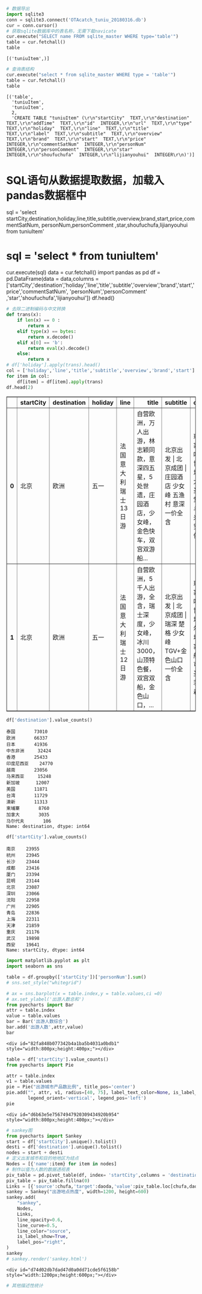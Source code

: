 

```python
# 数据导出
import sqlite3
conn = sqlite3.connect('OTAcatch_tuniu_20180316.db')
cur = conn.cursor()
# 获取sqlite数据库中的表名称，无需下载navicate
cur.execute("SELECT name FROM sqlite_master WHERE type='table'")
table = cur.fetchall()
table
```




    [('tuniuItem',)]




```python
# 查询表结构
cur.execute("select * from sqlite_master WHERE type = 'table'")
table = cur.fetchall()
table
```




    [('table',
      'tuniuItem',
      'tuniuItem',
      2,
      'CREATE TABLE "tuniuItem" (\r\n"startCity"  TEXT,\r\n"destination"  TEXT,\r\n"addTime"  TEXT,\r\n"id"  INTEGER,\r\n"url"  TEXT,\r\n"type"  TEXT,\r\n"holiday"  TEXT,\r\n"line"  TEXT,\r\n"title"  TEXT,\r\n"label"  TEXT,\r\n"subtitle"  TEXT,\r\n"overview"  TEXT,\r\n"brand"  TEXT,\r\n"start"  TEXT,\r\n"price"  INTEGER,\r\n"commentSatNum"  INTEGER,\r\n"personNum"  INTEGER,\r\n"personComment"  INTEGER,\r\n"star"  INTEGER,\r\n"shoufuchufa"  INTEGER,\r\n"lijianyouhui"  INTEGER\r\n)')]


# SQL语句从数据提取数据，加载入pandas数据框中
sql = 'select startCity,destination,holiday,line,title,subtitle,overview,brand,start,price,commentSatNum, personNum,personComment ,star,shoufuchufa,lijianyouhui from tuniuItem'
# sql = 'select * from tuniuItem'
cur.execute(sql)
data = cur.fetchall()
import pandas as pd
df = pd.DataFrame(data = data,columns = ['startCity','destination','holiday','line','title','subtitle','overview','brand','start','price','commentSatNum', 'personNum','personComment' ,'star','shoufuchufa','lijianyouhui'])
df.head()

```python
# 去除二进制编码与中文转换
def trans(x):
    if len(x) == 0 :
        return x
    elif type(x) == bytes:
        return x.decode()
    elif x[0] == 'b':
        return eval(x).decode()
    else:
        return x
# df['holiday'].apply(trans).head()
col = ['holiday','line','title','subtitle','overview','brand','start']
for item in col:
    df[item] = df[item].apply(trans)
df.head(2)
```




<div>
<style scoped>
    .dataframe tbody tr th:only-of-type {
        vertical-align: middle;
    }

    .dataframe tbody tr th {
        vertical-align: top;
    }

    .dataframe thead th {
        text-align: right;
    }
</style>
<table border="1" class="dataframe">
  <thead>
    <tr style="text-align: right;">
      <th></th>
      <th>startCity</th>
      <th>destination</th>
      <th>holiday</th>
      <th>line</th>
      <th>title</th>
      <th>subtitle</th>
      <th>overview</th>
      <th>brand</th>
      <th>start</th>
      <th>price</th>
      <th>commentSatNum</th>
      <th>personNum</th>
      <th>personComment</th>
      <th>star</th>
      <th>shoufuchufa</th>
      <th>lijianyouhui</th>
    </tr>
  </thead>
  <tbody>
    <tr>
      <th>0</th>
      <td>北京</td>
      <td>欧洲</td>
      <td>五一</td>
      <td>法国意大利瑞士13日游</td>
      <td>自营欧洲，万人出游，林志颖同款，意深四五星，5处世遗，庄园酒店，少女峰，金色快车，双宫双游船...</td>
      <td>北京出发 | 北京成团 | 庄园酒店 少女峰 五渔村 意深 一价全含</td>
      <td>琉森（卢塞恩），叹息桥，协和广场，比萨大教堂，圣马可教堂，罗马斗兽场，米开朗基罗广场，佛罗伦...</td>
      <td>牛人专线</td>
      <td>4月12日，4月19日，4月26日，5月2日，5月10日，5月17日</td>
      <td>16399</td>
      <td>97</td>
      <td>13642</td>
      <td>3472</td>
      <td>4</td>
      <td>1</td>
      <td>1</td>
    </tr>
    <tr>
      <th>1</th>
      <td>北京</td>
      <td>欧洲</td>
      <td>五一</td>
      <td>法国意大利瑞士12日游</td>
      <td>自营欧洲，5千人出游，全含，瑞士深度，少女峰，冰川3000，山顶特色餐，双宫双船，金色山口，...</td>
      <td>北京出发 | 北京成团 | 瑞深 楚格 少女峰 TGV+金色山口 一价全含</td>
      <td>琉森（卢塞恩），叹息桥，协和广场，卡佩尔桥和水塔，巴黎塞纳河游船，圣马可教堂，圣莫里茨，琉森...</td>
      <td>牛人专线</td>
      <td>4月4日，5月21日，5月30日，6月15日，6月27日，7月24日</td>
      <td>13583</td>
      <td>96</td>
      <td>5288</td>
      <td>1341</td>
      <td>3</td>
      <td>1</td>
      <td>1</td>
    </tr>
  </tbody>
</table>
</div>




```python
df['destination'].value_counts()
```




    泰国       73010
    欧洲       66337
    日本       41936
    中东非洲     32424
    香港       25433
    印度尼西亚    24770
    越南       23056
    马来西亚     15248
    新加坡      12007
    美国       11871
    台湾       11729
    澳新       11313
    柬埔寨       8760
    加拿大       3035
    马尔代夫       106
    Name: destination, dtype: int64




```python
df['startCity'].value_counts()
```




    南京    23955
    杭州    23945
    长沙    23444
    成都    23416
    厦门    23394
    昆明    23144
    北京    23087
    深圳    23066
    沈阳    22958
    广州    22905
    青岛    22836
    上海    22311
    天津    21859
    重庆    21176
    武汉    19898
    西安    19641
    Name: startCity, dtype: int64




```python
import matplotlib.pyplot as plt
import seaborn as sns

table = df.groupby(['startCity'])['personNum'].sum()
# sns.set_style("whitegrid")

# ax = sns.barplot(x = table.index,y = table.values,ci =0)
# ax.set_ylabel('出游人数总和')
from pyecharts import Bar
attr = table.index
value = table.values
bar = Bar('出游人数综合')
bar.add('出游人数',attr,value)
bar
```




<script>
    require.config({
        paths: {
            'echarts': '/nbextensions/echarts/echarts.min'
        }
    });
</script>
    <div id="82fa848b077342b4a1ba5b4031a0bdb1" style="width:800px;height:400px;"></div>


<script>
    require(['echarts'], function(echarts) {
        
var myChart_82fa848b077342b4a1ba5b4031a0bdb1 = echarts.init(document.getElementById('82fa848b077342b4a1ba5b4031a0bdb1'), 'light', {renderer: 'canvas'});

var option_82fa848b077342b4a1ba5b4031a0bdb1 = {
    "title": [
        {
            "text": "\u51fa\u6e38\u4eba\u6570\u7efc\u5408",
            "left": "auto",
            "top": "auto",
            "textStyle": {
                "fontSize": 18
            },
            "subtextStyle": {
                "fontSize": 12
            }
        }
    ],
    "toolbox": {
        "show": true,
        "orient": "vertical",
        "left": "95%",
        "top": "center",
        "feature": {
            "saveAsImage": {
                "show": true,
                "title": "save as image"
            },
            "restore": {
                "show": true,
                "title": "restore"
            },
            "dataView": {
                "show": true,
                "title": "data view"
            }
        }
    },
    "series_id": 572383,
    "tooltip": {
        "trigger": "item",
        "triggerOn": "mousemove|click",
        "axisPointer": {
            "type": "line"
        },
        "textStyle": {
            "fontSize": 14
        },
        "backgroundColor": "rgba(50,50,50,0.7)",
        "borderColor": "#333",
        "borderWidth": 0
    },
    "series": [
        {
            "type": "bar",
            "name": "\u51fa\u6e38\u4eba\u6570",
            "data": [
                1074625.0,
                965930.0,
                1082165.0,
                906434.0,
                929632.0,
                849924.0,
                921568.0,
                898995.0,
                1076638.0,
                938489.0,
                858816.0,
                848434.0,
                923962.0,
                931526.0,
                936738.0,
                936479.0
            ],
            "barCategoryGap": "20%",
            "label": {
                "normal": {
                    "show": false,
                    "position": "top",
                    "textStyle": {
                        "fontSize": 12
                    }
                },
                "emphasis": {
                    "show": true,
                    "textStyle": {
                        "fontSize": 12
                    }
                }
            },
            "markPoint": {
                "data": []
            },
            "markLine": {
                "data": []
            },
            "seriesId": 572383
        }
    ],
    "legend": [
        {
            "data": [
                "\u51fa\u6e38\u4eba\u6570"
            ],
            "selectedMode": "multiple",
            "show": true,
            "left": "center",
            "top": "top",
            "orient": "horizontal",
            "textStyle": {
                "fontSize": 12
            }
        }
    ],
    "animation": true,
    "xAxis": [
        {
            "show": true,
            "nameLocation": "middle",
            "nameGap": 25,
            "nameTextStyle": {
                "fontSize": 14
            },
            "axisTick": {
                "alignWithLabel": false
            },
            "inverse": false,
            "boundaryGap": true,
            "type": "category",
            "splitLine": {
                "show": false
            },
            "axisLine": {
                "lineStyle": {
                    "width": 1
                }
            },
            "axisLabel": {
                "interval": "auto",
                "rotate": 0,
                "margin": 8,
                "textStyle": {
                    "fontSize": 12
                }
            },
            "data": [
                "\u4e0a\u6d77",
                "\u5317\u4eac",
                "\u5357\u4eac",
                "\u53a6\u95e8",
                "\u5929\u6d25",
                "\u5e7f\u5dde",
                "\u6210\u90fd",
                "\u6606\u660e",
                "\u676d\u5dde",
                "\u6b66\u6c49",
                "\u6c88\u9633",
                "\u6df1\u5733",
                "\u897f\u5b89",
                "\u91cd\u5e86",
                "\u957f\u6c99",
                "\u9752\u5c9b"
            ]
        }
    ],
    "yAxis": [
        {
            "show": true,
            "nameLocation": "middle",
            "nameGap": 25,
            "nameTextStyle": {
                "fontSize": 14
            },
            "axisTick": {
                "alignWithLabel": false
            },
            "inverse": false,
            "boundaryGap": true,
            "type": "value",
            "splitLine": {
                "show": true
            },
            "axisLine": {
                "lineStyle": {
                    "width": 1
                }
            },
            "axisLabel": {
                "interval": "auto",
                "formatter": "{value} ",
                "rotate": 0,
                "margin": 8,
                "textStyle": {
                    "fontSize": 12
                }
            }
        }
    ],
    "color": [
        "#c23531",
        "#2f4554",
        "#61a0a8",
        "#d48265",
        "#749f83",
        "#ca8622",
        "#bda29a",
        "#6e7074",
        "#546570",
        "#c4ccd3",
        "#f05b72",
        "#ef5b9c",
        "#f47920",
        "#905a3d",
        "#fab27b",
        "#2a5caa",
        "#444693",
        "#726930",
        "#b2d235",
        "#6d8346",
        "#ac6767",
        "#1d953f",
        "#6950a1",
        "#918597",
        "#f6f5ec"
    ]
};
myChart_82fa848b077342b4a1ba5b4031a0bdb1.setOption(option_82fa848b077342b4a1ba5b4031a0bdb1);

    });
</script>





```python
table = df['startCity'].value_counts()
from pyecharts import Pie

attr = table.index
v1 = table.values
pie = Pie("出游城市产品数比例", title_pos='center')
pie.add("", attr, v1, radius=[40, 75], label_text_color=None, is_label_show=True,
        legend_orient='vertical', legend_pos='left')
pie
```




<script>
    require.config({
        paths: {
            'echarts': '/nbextensions/echarts/echarts.min'
        }
    });
</script>
    <div id="d6b63e5e75674947920309434920b954" style="width:800px;height:400px;"></div>


<script>
    require(['echarts'], function(echarts) {
        
var myChart_d6b63e5e75674947920309434920b954 = echarts.init(document.getElementById('d6b63e5e75674947920309434920b954'), 'light', {renderer: 'canvas'});

var option_d6b63e5e75674947920309434920b954 = {
    "title": [
        {
            "text": "\u51fa\u6e38\u57ce\u5e02\u4ea7\u54c1\u6570\u6bd4\u4f8b",
            "left": "center",
            "top": "auto",
            "textStyle": {
                "fontSize": 18
            },
            "subtextStyle": {
                "fontSize": 12
            }
        }
    ],
    "toolbox": {
        "show": true,
        "orient": "vertical",
        "left": "95%",
        "top": "center",
        "feature": {
            "saveAsImage": {
                "show": true,
                "title": "save as image"
            },
            "restore": {
                "show": true,
                "title": "restore"
            },
            "dataView": {
                "show": true,
                "title": "data view"
            }
        }
    },
    "series_id": 4436279,
    "tooltip": {
        "trigger": "item",
        "triggerOn": "mousemove|click",
        "axisPointer": {
            "type": "line"
        },
        "textStyle": {
            "fontSize": 14
        },
        "backgroundColor": "rgba(50,50,50,0.7)",
        "borderColor": "#333",
        "borderWidth": 0
    },
    "series": [
        {
            "type": "pie",
            "data": [
                {
                    "name": "\u5357\u4eac",
                    "value": 23955.0
                },
                {
                    "name": "\u676d\u5dde",
                    "value": 23945.0
                },
                {
                    "name": "\u957f\u6c99",
                    "value": 23444.0
                },
                {
                    "name": "\u6210\u90fd",
                    "value": 23416.0
                },
                {
                    "name": "\u53a6\u95e8",
                    "value": 23394.0
                },
                {
                    "name": "\u6606\u660e",
                    "value": 23144.0
                },
                {
                    "name": "\u5317\u4eac",
                    "value": 23087.0
                },
                {
                    "name": "\u6df1\u5733",
                    "value": 23066.0
                },
                {
                    "name": "\u6c88\u9633",
                    "value": 22958.0
                },
                {
                    "name": "\u5e7f\u5dde",
                    "value": 22905.0
                },
                {
                    "name": "\u9752\u5c9b",
                    "value": 22836.0
                },
                {
                    "name": "\u4e0a\u6d77",
                    "value": 22311.0
                },
                {
                    "name": "\u5929\u6d25",
                    "value": 21859.0
                },
                {
                    "name": "\u91cd\u5e86",
                    "value": 21176.0
                },
                {
                    "name": "\u6b66\u6c49",
                    "value": 19898.0
                },
                {
                    "name": "\u897f\u5b89",
                    "value": 19641.0
                }
            ],
            "radius": [
                "40%",
                "75%"
            ],
            "center": [
                "50%",
                "50%"
            ],
            "label": {
                "normal": {
                    "show": true,
                    "position": "outside",
                    "textStyle": {
                        "fontSize": 12
                    },
                    "formatter": "{b}: {d}%"
                },
                "emphasis": {
                    "show": true,
                    "textStyle": {
                        "fontSize": 12
                    },
                    "formatter": "{b}: {d}%"
                }
            },
            "seriesId": 4436279
        }
    ],
    "legend": [
        {
            "data": [
                "\u5357\u4eac",
                "\u676d\u5dde",
                "\u957f\u6c99",
                "\u6210\u90fd",
                "\u53a6\u95e8",
                "\u6606\u660e",
                "\u5317\u4eac",
                "\u6df1\u5733",
                "\u6c88\u9633",
                "\u5e7f\u5dde",
                "\u9752\u5c9b",
                "\u4e0a\u6d77",
                "\u5929\u6d25",
                "\u91cd\u5e86",
                "\u6b66\u6c49",
                "\u897f\u5b89"
            ],
            "selectedMode": "multiple",
            "show": true,
            "left": "left",
            "top": "top",
            "orient": "vertical",
            "textStyle": {
                "fontSize": 12
            }
        }
    ],
    "animation": true,
    "color": [
        "#c23531",
        "#2f4554",
        "#61a0a8",
        "#d48265",
        "#749f83",
        "#ca8622",
        "#bda29a",
        "#6e7074",
        "#546570",
        "#c4ccd3",
        "#f05b72",
        "#ef5b9c",
        "#f47920",
        "#905a3d",
        "#fab27b",
        "#2a5caa",
        "#444693",
        "#726930",
        "#b2d235",
        "#6d8346",
        "#ac6767",
        "#1d953f",
        "#6950a1",
        "#918597",
        "#f6f5ec"
    ]
};
myChart_d6b63e5e75674947920309434920b954.setOption(option_d6b63e5e75674947920309434920b954);

    });
</script>





```python
# sankey图
from pyecharts import Sankey
start = df['startCity'].unique().tolist()
desti = df['destination'].unique().tolist()
nodes = start + desti
# 定义出发城市和目的地地区为结点
Nodes = [{'name':item} for item in nodes]
# 制作以值为人数的数据透视表
piv_table = pd.pivot_table(df, index= 'startCity',columns = 'destination',values = 'personNum',aggfunc = 'sum')
piv_table = piv_table.fillna(0)
Links = [{'source':chufa,'target':daoda,'value':piv_table.loc[chufa,daoda]} for chufa in start for daoda in desti]
sankey = Sankey("出游地点热度", width=1200, height=600)
sankey.add(
    "sankey",
    Nodes,
    Links,
    line_opacity=0.6,
    line_curve=0.5,
    line_color="source",
    is_label_show=True,
    label_pos="right",
)
sankey
# sankey.render('sankey.html')
```




<script>
    require.config({
        paths: {
            'echarts': '/nbextensions/echarts/echarts.min'
        }
    });
</script>
    <div id="d74d02db7dad47d0a0dd71cde5f6158b" style="width:1200px;height:600px;"></div>


<script>
    require(['echarts'], function(echarts) {
        
var myChart_d74d02db7dad47d0a0dd71cde5f6158b = echarts.init(document.getElementById('d74d02db7dad47d0a0dd71cde5f6158b'), 'light', {renderer: 'canvas'});

var option_d74d02db7dad47d0a0dd71cde5f6158b = {
    "title": [
        {
            "text": "\u51fa\u6e38\u5730\u70b9\u70ed\u5ea6",
            "left": "auto",
            "top": "auto",
            "textStyle": {
                "fontSize": 18
            },
            "subtextStyle": {
                "fontSize": 12
            }
        }
    ],
    "toolbox": {
        "show": true,
        "orient": "vertical",
        "left": "95%",
        "top": "center",
        "feature": {
            "saveAsImage": {
                "show": true,
                "title": "save as image"
            },
            "restore": {
                "show": true,
                "title": "restore"
            },
            "dataView": {
                "show": true,
                "title": "data view"
            }
        }
    },
    "series_id": 3545398,
    "tooltip": {
        "trigger": "item",
        "triggerOn": "mousemove|click",
        "axisPointer": {
            "type": "line"
        },
        "textStyle": {
            "fontSize": 14
        },
        "backgroundColor": "rgba(50,50,50,0.7)",
        "borderColor": "#333",
        "borderWidth": 0
    },
    "series": [
        {
            "type": "sankey",
            "name": "sankey",
            "data": [
                {
                    "name": "\u5317\u4eac"
                },
                {
                    "name": "\u4e0a\u6d77"
                },
                {
                    "name": "\u5929\u6d25"
                },
                {
                    "name": "\u91cd\u5e86"
                },
                {
                    "name": "\u9752\u5c9b"
                },
                {
                    "name": "\u897f\u5b89"
                },
                {
                    "name": "\u5357\u4eac"
                },
                {
                    "name": "\u676d\u5dde"
                },
                {
                    "name": "\u53a6\u95e8"
                },
                {
                    "name": "\u6210\u90fd"
                },
                {
                    "name": "\u6df1\u5733"
                },
                {
                    "name": "\u5e7f\u5dde"
                },
                {
                    "name": "\u6606\u660e"
                },
                {
                    "name": "\u957f\u6c99"
                },
                {
                    "name": "\u6c88\u9633"
                },
                {
                    "name": "\u6b66\u6c49"
                },
                {
                    "name": "\u6b27\u6d32"
                },
                {
                    "name": "\u65e5\u672c"
                },
                {
                    "name": "\u9999\u6e2f"
                },
                {
                    "name": "\u53f0\u6e7e"
                },
                {
                    "name": "\u65b0\u52a0\u5761"
                },
                {
                    "name": "\u67ec\u57d4\u5be8"
                },
                {
                    "name": "\u6cf0\u56fd"
                },
                {
                    "name": "\u9a6c\u5c14\u4ee3\u592b"
                },
                {
                    "name": "\u8d8a\u5357"
                },
                {
                    "name": "\u7f8e\u56fd"
                },
                {
                    "name": "\u52a0\u62ff\u5927"
                },
                {
                    "name": "\u6fb3\u65b0"
                },
                {
                    "name": "\u4e2d\u4e1c\u975e\u6d32"
                },
                {
                    "name": "\u5370\u5ea6\u5c3c\u897f\u4e9a"
                },
                {
                    "name": "\u9a6c\u6765\u897f\u4e9a"
                }
            ],
            "links": [
                {
                    "source": "\u5317\u4eac",
                    "target": "\u6b27\u6d32",
                    "value": 267812.0
                },
                {
                    "source": "\u5317\u4eac",
                    "target": "\u65e5\u672c",
                    "value": 67193.0
                },
                {
                    "source": "\u5317\u4eac",
                    "target": "\u9999\u6e2f",
                    "value": 52847.0
                },
                {
                    "source": "\u5317\u4eac",
                    "target": "\u53f0\u6e7e",
                    "value": 29157.0
                },
                {
                    "source": "\u5317\u4eac",
                    "target": "\u65b0\u52a0\u5761",
                    "value": 23978.0
                },
                {
                    "source": "\u5317\u4eac",
                    "target": "\u67ec\u57d4\u5be8",
                    "value": 18161.0
                },
                {
                    "source": "\u5317\u4eac",
                    "target": "\u6cf0\u56fd",
                    "value": 250249.0
                },
                {
                    "source": "\u5317\u4eac",
                    "target": "\u9a6c\u5c14\u4ee3\u592b",
                    "value": 628.0
                },
                {
                    "source": "\u5317\u4eac",
                    "target": "\u8d8a\u5357",
                    "value": 29988.0
                },
                {
                    "source": "\u5317\u4eac",
                    "target": "\u7f8e\u56fd",
                    "value": 32641.0
                },
                {
                    "source": "\u5317\u4eac",
                    "target": "\u52a0\u62ff\u5927",
                    "value": 5889.0
                },
                {
                    "source": "\u5317\u4eac",
                    "target": "\u6fb3\u65b0",
                    "value": 17277.0
                },
                {
                    "source": "\u5317\u4eac",
                    "target": "\u4e2d\u4e1c\u975e\u6d32",
                    "value": 45416.0
                },
                {
                    "source": "\u5317\u4eac",
                    "target": "\u5370\u5ea6\u5c3c\u897f\u4e9a",
                    "value": 104374.0
                },
                {
                    "source": "\u5317\u4eac",
                    "target": "\u9a6c\u6765\u897f\u4e9a",
                    "value": 20320.0
                },
                {
                    "source": "\u4e0a\u6d77",
                    "target": "\u6b27\u6d32",
                    "value": 255778.0
                },
                {
                    "source": "\u4e0a\u6d77",
                    "target": "\u65e5\u672c",
                    "value": 105917.0
                },
                {
                    "source": "\u4e0a\u6d77",
                    "target": "\u9999\u6e2f",
                    "value": 54788.0
                },
                {
                    "source": "\u4e0a\u6d77",
                    "target": "\u53f0\u6e7e",
                    "value": 27892.0
                },
                {
                    "source": "\u4e0a\u6d77",
                    "target": "\u65b0\u52a0\u5761",
                    "value": 31218.0
                },
                {
                    "source": "\u4e0a\u6d77",
                    "target": "\u67ec\u57d4\u5be8",
                    "value": 17464.0
                },
                {
                    "source": "\u4e0a\u6d77",
                    "target": "\u6cf0\u56fd",
                    "value": 300073.0
                },
                {
                    "source": "\u4e0a\u6d77",
                    "target": "\u9a6c\u5c14\u4ee3\u592b",
                    "value": 208.0
                },
                {
                    "source": "\u4e0a\u6d77",
                    "target": "\u8d8a\u5357",
                    "value": 41752.0
                },
                {
                    "source": "\u4e0a\u6d77",
                    "target": "\u7f8e\u56fd",
                    "value": 32636.0
                },
                {
                    "source": "\u4e0a\u6d77",
                    "target": "\u52a0\u62ff\u5927",
                    "value": 5889.0
                },
                {
                    "source": "\u4e0a\u6d77",
                    "target": "\u6fb3\u65b0",
                    "value": 17976.0
                },
                {
                    "source": "\u4e0a\u6d77",
                    "target": "\u4e2d\u4e1c\u975e\u6d32",
                    "value": 58782.0
                },
                {
                    "source": "\u4e0a\u6d77",
                    "target": "\u5370\u5ea6\u5c3c\u897f\u4e9a",
                    "value": 95545.0
                },
                {
                    "source": "\u4e0a\u6d77",
                    "target": "\u9a6c\u6765\u897f\u4e9a",
                    "value": 28707.0
                },
                {
                    "source": "\u5929\u6d25",
                    "target": "\u6b27\u6d32",
                    "value": 254039.0
                },
                {
                    "source": "\u5929\u6d25",
                    "target": "\u65e5\u672c",
                    "value": 68581.0
                },
                {
                    "source": "\u5929\u6d25",
                    "target": "\u9999\u6e2f",
                    "value": 52642.0
                },
                {
                    "source": "\u5929\u6d25",
                    "target": "\u53f0\u6e7e",
                    "value": 29157.0
                },
                {
                    "source": "\u5929\u6d25",
                    "target": "\u65b0\u52a0\u5761",
                    "value": 23114.0
                },
                {
                    "source": "\u5929\u6d25",
                    "target": "\u67ec\u57d4\u5be8",
                    "value": 18143.0
                },
                {
                    "source": "\u5929\u6d25",
                    "target": "\u6cf0\u56fd",
                    "value": 250053.0
                },
                {
                    "source": "\u5929\u6d25",
                    "target": "\u9a6c\u5c14\u4ee3\u592b",
                    "value": 628.0
                },
                {
                    "source": "\u5929\u6d25",
                    "target": "\u8d8a\u5357",
                    "value": 29314.0
                },
                {
                    "source": "\u5929\u6d25",
                    "target": "\u7f8e\u56fd",
                    "value": 32576.0
                },
                {
                    "source": "\u5929\u6d25",
                    "target": "\u52a0\u62ff\u5927",
                    "value": 5889.0
                },
                {
                    "source": "\u5929\u6d25",
                    "target": "\u6fb3\u65b0",
                    "value": 17267.0
                },
                {
                    "source": "\u5929\u6d25",
                    "target": "\u4e2d\u4e1c\u975e\u6d32",
                    "value": 44776.0
                },
                {
                    "source": "\u5929\u6d25",
                    "target": "\u5370\u5ea6\u5c3c\u897f\u4e9a",
                    "value": 103453.0
                },
                {
                    "source": "\u5929\u6d25",
                    "target": "\u9a6c\u6765\u897f\u4e9a",
                    "value": 0.0
                },
                {
                    "source": "\u91cd\u5e86",
                    "target": "\u6b27\u6d32",
                    "value": 255904.0
                },
                {
                    "source": "\u91cd\u5e86",
                    "target": "\u65e5\u672c",
                    "value": 15868.0
                },
                {
                    "source": "\u91cd\u5e86",
                    "target": "\u9999\u6e2f",
                    "value": 52573.0
                },
                {
                    "source": "\u91cd\u5e86",
                    "target": "\u53f0\u6e7e",
                    "value": 27892.0
                },
                {
                    "source": "\u91cd\u5e86",
                    "target": "\u65b0\u52a0\u5761",
                    "value": 29633.0
                },
                {
                    "source": "\u91cd\u5e86",
                    "target": "\u67ec\u57d4\u5be8",
                    "value": 12647.0
                },
                {
                    "source": "\u91cd\u5e86",
                    "target": "\u6cf0\u56fd",
                    "value": 287125.0
                },
                {
                    "source": "\u91cd\u5e86",
                    "target": "\u9a6c\u5c14\u4ee3\u592b",
                    "value": 208.0
                },
                {
                    "source": "\u91cd\u5e86",
                    "target": "\u8d8a\u5357",
                    "value": 23309.0
                },
                {
                    "source": "\u91cd\u5e86",
                    "target": "\u7f8e\u56fd",
                    "value": 32573.0
                },
                {
                    "source": "\u91cd\u5e86",
                    "target": "\u52a0\u62ff\u5927",
                    "value": 5889.0
                },
                {
                    "source": "\u91cd\u5e86",
                    "target": "\u6fb3\u65b0",
                    "value": 17233.0
                },
                {
                    "source": "\u91cd\u5e86",
                    "target": "\u4e2d\u4e1c\u975e\u6d32",
                    "value": 55293.0
                },
                {
                    "source": "\u91cd\u5e86",
                    "target": "\u5370\u5ea6\u5c3c\u897f\u4e9a",
                    "value": 87573.0
                },
                {
                    "source": "\u91cd\u5e86",
                    "target": "\u9a6c\u6765\u897f\u4e9a",
                    "value": 27806.0
                },
                {
                    "source": "\u9752\u5c9b",
                    "target": "\u6b27\u6d32",
                    "value": 254333.0
                },
                {
                    "source": "\u9752\u5c9b",
                    "target": "\u65e5\u672c",
                    "value": 7857.0
                },
                {
                    "source": "\u9752\u5c9b",
                    "target": "\u9999\u6e2f",
                    "value": 52849.0
                },
                {
                    "source": "\u9752\u5c9b",
                    "target": "\u53f0\u6e7e",
                    "value": 27892.0
                },
                {
                    "source": "\u9752\u5c9b",
                    "target": "\u65b0\u52a0\u5761",
                    "value": 31105.0
                },
                {
                    "source": "\u9752\u5c9b",
                    "target": "\u67ec\u57d4\u5be8",
                    "value": 17513.0
                },
                {
                    "source": "\u9752\u5c9b",
                    "target": "\u6cf0\u56fd",
                    "value": 290434.0
                },
                {
                    "source": "\u9752\u5c9b",
                    "target": "\u9a6c\u5c14\u4ee3\u592b",
                    "value": 628.0
                },
                {
                    "source": "\u9752\u5c9b",
                    "target": "\u8d8a\u5357",
                    "value": 30118.0
                },
                {
                    "source": "\u9752\u5c9b",
                    "target": "\u7f8e\u56fd",
                    "value": 32525.0
                },
                {
                    "source": "\u9752\u5c9b",
                    "target": "\u52a0\u62ff\u5927",
                    "value": 5889.0
                },
                {
                    "source": "\u9752\u5c9b",
                    "target": "\u6fb3\u65b0",
                    "value": 17261.0
                },
                {
                    "source": "\u9752\u5c9b",
                    "target": "\u4e2d\u4e1c\u975e\u6d32",
                    "value": 45127.0
                },
                {
                    "source": "\u9752\u5c9b",
                    "target": "\u5370\u5ea6\u5c3c\u897f\u4e9a",
                    "value": 95479.0
                },
                {
                    "source": "\u9752\u5c9b",
                    "target": "\u9a6c\u6765\u897f\u4e9a",
                    "value": 27469.0
                },
                {
                    "source": "\u897f\u5b89",
                    "target": "\u6b27\u6d32",
                    "value": 251255.0
                },
                {
                    "source": "\u897f\u5b89",
                    "target": "\u65e5\u672c",
                    "value": 46903.0
                },
                {
                    "source": "\u897f\u5b89",
                    "target": "\u9999\u6e2f",
                    "value": 52566.0
                },
                {
                    "source": "\u897f\u5b89",
                    "target": "\u53f0\u6e7e",
                    "value": 591.0
                },
                {
                    "source": "\u897f\u5b89",
                    "target": "\u65b0\u52a0\u5761",
                    "value": 25868.0
                },
                {
                    "source": "\u897f\u5b89",
                    "target": "\u67ec\u57d4\u5be8",
                    "value": 18397.0
                },
                {
                    "source": "\u897f\u5b89",
                    "target": "\u6cf0\u56fd",
                    "value": 282543.0
                },
                {
                    "source": "\u897f\u5b89",
                    "target": "\u9a6c\u5c14\u4ee3\u592b",
                    "value": 628.0
                },
                {
                    "source": "\u897f\u5b89",
                    "target": "\u8d8a\u5357",
                    "value": 29381.0
                },
                {
                    "source": "\u897f\u5b89",
                    "target": "\u7f8e\u56fd",
                    "value": 32606.0
                },
                {
                    "source": "\u897f\u5b89",
                    "target": "\u52a0\u62ff\u5927",
                    "value": 5889.0
                },
                {
                    "source": "\u897f\u5b89",
                    "target": "\u6fb3\u65b0",
                    "value": 17236.0
                },
                {
                    "source": "\u897f\u5b89",
                    "target": "\u4e2d\u4e1c\u975e\u6d32",
                    "value": 48436.0
                },
                {
                    "source": "\u897f\u5b89",
                    "target": "\u5370\u5ea6\u5c3c\u897f\u4e9a",
                    "value": 86131.0
                },
                {
                    "source": "\u897f\u5b89",
                    "target": "\u9a6c\u6765\u897f\u4e9a",
                    "value": 25532.0
                },
                {
                    "source": "\u5357\u4eac",
                    "target": "\u6b27\u6d32",
                    "value": 254106.0
                },
                {
                    "source": "\u5357\u4eac",
                    "target": "\u65e5\u672c",
                    "value": 106249.0
                },
                {
                    "source": "\u5357\u4eac",
                    "target": "\u9999\u6e2f",
                    "value": 54872.0
                },
                {
                    "source": "\u5357\u4eac",
                    "target": "\u53f0\u6e7e",
                    "value": 28053.0
                },
                {
                    "source": "\u5357\u4eac",
                    "target": "\u65b0\u52a0\u5761",
                    "value": 31058.0
                },
                {
                    "source": "\u5357\u4eac",
                    "target": "\u67ec\u57d4\u5be8",
                    "value": 16605.0
                },
                {
                    "source": "\u5357\u4eac",
                    "target": "\u6cf0\u56fd",
                    "value": 303542.0
                },
                {
                    "source": "\u5357\u4eac",
                    "target": "\u9a6c\u5c14\u4ee3\u592b",
                    "value": 208.0
                },
                {
                    "source": "\u5357\u4eac",
                    "target": "\u8d8a\u5357",
                    "value": 43687.0
                },
                {
                    "source": "\u5357\u4eac",
                    "target": "\u7f8e\u56fd",
                    "value": 32669.0
                },
                {
                    "source": "\u5357\u4eac",
                    "target": "\u52a0\u62ff\u5927",
                    "value": 5889.0
                },
                {
                    "source": "\u5357\u4eac",
                    "target": "\u6fb3\u65b0",
                    "value": 17966.0
                },
                {
                    "source": "\u5357\u4eac",
                    "target": "\u4e2d\u4e1c\u975e\u6d32",
                    "value": 63182.0
                },
                {
                    "source": "\u5357\u4eac",
                    "target": "\u5370\u5ea6\u5c3c\u897f\u4e9a",
                    "value": 95659.0
                },
                {
                    "source": "\u5357\u4eac",
                    "target": "\u9a6c\u6765\u897f\u4e9a",
                    "value": 28420.0
                },
                {
                    "source": "\u676d\u5dde",
                    "target": "\u6b27\u6d32",
                    "value": 254106.0
                },
                {
                    "source": "\u676d\u5dde",
                    "target": "\u65e5\u672c",
                    "value": 106241.0
                },
                {
                    "source": "\u676d\u5dde",
                    "target": "\u9999\u6e2f",
                    "value": 54768.0
                },
                {
                    "source": "\u676d\u5dde",
                    "target": "\u53f0\u6e7e",
                    "value": 28053.0
                },
                {
                    "source": "\u676d\u5dde",
                    "target": "\u65b0\u52a0\u5761",
                    "value": 30741.0
                },
                {
                    "source": "\u676d\u5dde",
                    "target": "\u67ec\u57d4\u5be8",
                    "value": 16613.0
                },
                {
                    "source": "\u676d\u5dde",
                    "target": "\u6cf0\u56fd",
                    "value": 305023.0
                },
                {
                    "source": "\u676d\u5dde",
                    "target": "\u9a6c\u5c14\u4ee3\u592b",
                    "value": 208.0
                },
                {
                    "source": "\u676d\u5dde",
                    "target": "\u8d8a\u5357",
                    "value": 40969.0
                },
                {
                    "source": "\u676d\u5dde",
                    "target": "\u7f8e\u56fd",
                    "value": 32654.0
                },
                {
                    "source": "\u676d\u5dde",
                    "target": "\u52a0\u62ff\u5927",
                    "value": 5889.0
                },
                {
                    "source": "\u676d\u5dde",
                    "target": "\u6fb3\u65b0",
                    "value": 17979.0
                },
                {
                    "source": "\u676d\u5dde",
                    "target": "\u4e2d\u4e1c\u975e\u6d32",
                    "value": 59645.0
                },
                {
                    "source": "\u676d\u5dde",
                    "target": "\u5370\u5ea6\u5c3c\u897f\u4e9a",
                    "value": 95045.0
                },
                {
                    "source": "\u676d\u5dde",
                    "target": "\u9a6c\u6765\u897f\u4e9a",
                    "value": 28704.0
                },
                {
                    "source": "\u53a6\u95e8",
                    "target": "\u6b27\u6d32",
                    "value": 254295.0
                },
                {
                    "source": "\u53a6\u95e8",
                    "target": "\u65e5\u672c",
                    "value": 19306.0
                },
                {
                    "source": "\u53a6\u95e8",
                    "target": "\u9999\u6e2f",
                    "value": 52569.0
                },
                {
                    "source": "\u53a6\u95e8",
                    "target": "\u53f0\u6e7e",
                    "value": 28053.0
                },
                {
                    "source": "\u53a6\u95e8",
                    "target": "\u65b0\u52a0\u5761",
                    "value": 28633.0
                },
                {
                    "source": "\u53a6\u95e8",
                    "target": "\u67ec\u57d4\u5be8",
                    "value": 13114.0
                },
                {
                    "source": "\u53a6\u95e8",
                    "target": "\u6cf0\u56fd",
                    "value": 275993.0
                },
                {
                    "source": "\u53a6\u95e8",
                    "target": "\u9a6c\u5c14\u4ee3\u592b",
                    "value": 208.0
                },
                {
                    "source": "\u53a6\u95e8",
                    "target": "\u8d8a\u5357",
                    "value": 24304.0
                },
                {
                    "source": "\u53a6\u95e8",
                    "target": "\u7f8e\u56fd",
                    "value": 32600.0
                },
                {
                    "source": "\u53a6\u95e8",
                    "target": "\u52a0\u62ff\u5927",
                    "value": 5889.0
                },
                {
                    "source": "\u53a6\u95e8",
                    "target": "\u6fb3\u65b0",
                    "value": 17422.0
                },
                {
                    "source": "\u53a6\u95e8",
                    "target": "\u4e2d\u4e1c\u975e\u6d32",
                    "value": 34238.0
                },
                {
                    "source": "\u53a6\u95e8",
                    "target": "\u5370\u5ea6\u5c3c\u897f\u4e9a",
                    "value": 94488.0
                },
                {
                    "source": "\u53a6\u95e8",
                    "target": "\u9a6c\u6765\u897f\u4e9a",
                    "value": 25322.0
                },
                {
                    "source": "\u6210\u90fd",
                    "target": "\u6b27\u6d32",
                    "value": 255043.0
                },
                {
                    "source": "\u6210\u90fd",
                    "target": "\u65e5\u672c",
                    "value": 13158.0
                },
                {
                    "source": "\u6210\u90fd",
                    "target": "\u9999\u6e2f",
                    "value": 52559.0
                },
                {
                    "source": "\u6210\u90fd",
                    "target": "\u53f0\u6e7e",
                    "value": 28053.0
                },
                {
                    "source": "\u6210\u90fd",
                    "target": "\u65b0\u52a0\u5761",
                    "value": 27543.0
                },
                {
                    "source": "\u6210\u90fd",
                    "target": "\u67ec\u57d4\u5be8",
                    "value": 12704.0
                },
                {
                    "source": "\u6210\u90fd",
                    "target": "\u6cf0\u56fd",
                    "value": 283914.0
                },
                {
                    "source": "\u6210\u90fd",
                    "target": "\u9a6c\u5c14\u4ee3\u592b",
                    "value": 208.0
                },
                {
                    "source": "\u6210\u90fd",
                    "target": "\u8d8a\u5357",
                    "value": 23391.0
                },
                {
                    "source": "\u6210\u90fd",
                    "target": "\u7f8e\u56fd",
                    "value": 32657.0
                },
                {
                    "source": "\u6210\u90fd",
                    "target": "\u52a0\u62ff\u5927",
                    "value": 5889.0
                },
                {
                    "source": "\u6210\u90fd",
                    "target": "\u6fb3\u65b0",
                    "value": 17248.0
                },
                {
                    "source": "\u6210\u90fd",
                    "target": "\u4e2d\u4e1c\u975e\u6d32",
                    "value": 54332.0
                },
                {
                    "source": "\u6210\u90fd",
                    "target": "\u5370\u5ea6\u5c3c\u897f\u4e9a",
                    "value": 89119.0
                },
                {
                    "source": "\u6210\u90fd",
                    "target": "\u9a6c\u6765\u897f\u4e9a",
                    "value": 25750.0
                },
                {
                    "source": "\u6df1\u5733",
                    "target": "\u6b27\u6d32",
                    "value": 254431.0
                },
                {
                    "source": "\u6df1\u5733",
                    "target": "\u65e5\u672c",
                    "value": 20750.0
                },
                {
                    "source": "\u6df1\u5733",
                    "target": "\u9999\u6e2f",
                    "value": 48709.0
                },
                {
                    "source": "\u6df1\u5733",
                    "target": "\u53f0\u6e7e",
                    "value": 28053.0
                },
                {
                    "source": "\u6df1\u5733",
                    "target": "\u65b0\u52a0\u5761",
                    "value": 21768.0
                },
                {
                    "source": "\u6df1\u5733",
                    "target": "\u67ec\u57d4\u5be8",
                    "value": 12205.0
                },
                {
                    "source": "\u6df1\u5733",
                    "target": "\u6cf0\u56fd",
                    "value": 235748.0
                },
                {
                    "source": "\u6df1\u5733",
                    "target": "\u9a6c\u5c14\u4ee3\u592b",
                    "value": 208.0
                },
                {
                    "source": "\u6df1\u5733",
                    "target": "\u8d8a\u5357",
                    "value": 28577.0
                },
                {
                    "source": "\u6df1\u5733",
                    "target": "\u7f8e\u56fd",
                    "value": 32605.0
                },
                {
                    "source": "\u6df1\u5733",
                    "target": "\u52a0\u62ff\u5927",
                    "value": 5889.0
                },
                {
                    "source": "\u6df1\u5733",
                    "target": "\u6fb3\u65b0",
                    "value": 17218.0
                },
                {
                    "source": "\u6df1\u5733",
                    "target": "\u4e2d\u4e1c\u975e\u6d32",
                    "value": 29248.0
                },
                {
                    "source": "\u6df1\u5733",
                    "target": "\u5370\u5ea6\u5c3c\u897f\u4e9a",
                    "value": 92146.0
                },
                {
                    "source": "\u6df1\u5733",
                    "target": "\u9a6c\u6765\u897f\u4e9a",
                    "value": 20879.0
                },
                {
                    "source": "\u5e7f\u5dde",
                    "target": "\u6b27\u6d32",
                    "value": 254016.0
                },
                {
                    "source": "\u5e7f\u5dde",
                    "target": "\u65e5\u672c",
                    "value": 21556.0
                },
                {
                    "source": "\u5e7f\u5dde",
                    "target": "\u9999\u6e2f",
                    "value": 50678.0
                },
                {
                    "source": "\u5e7f\u5dde",
                    "target": "\u53f0\u6e7e",
                    "value": 27940.0
                },
                {
                    "source": "\u5e7f\u5dde",
                    "target": "\u65b0\u52a0\u5761",
                    "value": 21950.0
                },
                {
                    "source": "\u5e7f\u5dde",
                    "target": "\u67ec\u57d4\u5be8",
                    "value": 12205.0
                },
                {
                    "source": "\u5e7f\u5dde",
                    "target": "\u6cf0\u56fd",
                    "value": 236174.0
                },
                {
                    "source": "\u5e7f\u5dde",
                    "target": "\u9a6c\u5c14\u4ee3\u592b",
                    "value": 208.0
                },
                {
                    "source": "\u5e7f\u5dde",
                    "target": "\u8d8a\u5357",
                    "value": 26911.0
                },
                {
                    "source": "\u5e7f\u5dde",
                    "target": "\u7f8e\u56fd",
                    "value": 32685.0
                },
                {
                    "source": "\u5e7f\u5dde",
                    "target": "\u52a0\u62ff\u5927",
                    "value": 5892.0
                },
                {
                    "source": "\u5e7f\u5dde",
                    "target": "\u6fb3\u65b0",
                    "value": 17212.0
                },
                {
                    "source": "\u5e7f\u5dde",
                    "target": "\u4e2d\u4e1c\u975e\u6d32",
                    "value": 29291.0
                },
                {
                    "source": "\u5e7f\u5dde",
                    "target": "\u5370\u5ea6\u5c3c\u897f\u4e9a",
                    "value": 92169.0
                },
                {
                    "source": "\u5e7f\u5dde",
                    "target": "\u9a6c\u6765\u897f\u4e9a",
                    "value": 21037.0
                },
                {
                    "source": "\u6606\u660e",
                    "target": "\u6b27\u6d32",
                    "value": 254853.0
                },
                {
                    "source": "\u6606\u660e",
                    "target": "\u65e5\u672c",
                    "value": 12555.0
                },
                {
                    "source": "\u6606\u660e",
                    "target": "\u9999\u6e2f",
                    "value": 52573.0
                },
                {
                    "source": "\u6606\u660e",
                    "target": "\u53f0\u6e7e",
                    "value": 27940.0
                },
                {
                    "source": "\u6606\u660e",
                    "target": "\u65b0\u52a0\u5761",
                    "value": 27361.0
                },
                {
                    "source": "\u6606\u660e",
                    "target": "\u67ec\u57d4\u5be8",
                    "value": 12661.0
                },
                {
                    "source": "\u6606\u660e",
                    "target": "\u6cf0\u56fd",
                    "value": 278322.0
                },
                {
                    "source": "\u6606\u660e",
                    "target": "\u9a6c\u5c14\u4ee3\u592b",
                    "value": 208.0
                },
                {
                    "source": "\u6606\u660e",
                    "target": "\u8d8a\u5357",
                    "value": 22876.0
                },
                {
                    "source": "\u6606\u660e",
                    "target": "\u7f8e\u56fd",
                    "value": 32395.0
                },
                {
                    "source": "\u6606\u660e",
                    "target": "\u52a0\u62ff\u5927",
                    "value": 5892.0
                },
                {
                    "source": "\u6606\u660e",
                    "target": "\u6fb3\u65b0",
                    "value": 17163.0
                },
                {
                    "source": "\u6606\u660e",
                    "target": "\u4e2d\u4e1c\u975e\u6d32",
                    "value": 64454.0
                },
                {
                    "source": "\u6606\u660e",
                    "target": "\u5370\u5ea6\u5c3c\u897f\u4e9a",
                    "value": 64198.0
                },
                {
                    "source": "\u6606\u660e",
                    "target": "\u9a6c\u6765\u897f\u4e9a",
                    "value": 25544.0
                },
                {
                    "source": "\u957f\u6c99",
                    "target": "\u6b27\u6d32",
                    "value": 255560.0
                },
                {
                    "source": "\u957f\u6c99",
                    "target": "\u65e5\u672c",
                    "value": 47337.0
                },
                {
                    "source": "\u957f\u6c99",
                    "target": "\u9999\u6e2f",
                    "value": 52489.0
                },
                {
                    "source": "\u957f\u6c99",
                    "target": "\u53f0\u6e7e",
                    "value": 27940.0
                },
                {
                    "source": "\u957f\u6c99",
                    "target": "\u65b0\u52a0\u5761",
                    "value": 29603.0
                },
                {
                    "source": "\u957f\u6c99",
                    "target": "\u67ec\u57d4\u5be8",
                    "value": 14430.0
                },
                {
                    "source": "\u957f\u6c99",
                    "target": "\u6cf0\u56fd",
                    "value": 242772.0
                },
                {
                    "source": "\u957f\u6c99",
                    "target": "\u9a6c\u5c14\u4ee3\u592b",
                    "value": 208.0
                },
                {
                    "source": "\u957f\u6c99",
                    "target": "\u8d8a\u5357",
                    "value": 24590.0
                },
                {
                    "source": "\u957f\u6c99",
                    "target": "\u7f8e\u56fd",
                    "value": 32626.0
                },
                {
                    "source": "\u957f\u6c99",
                    "target": "\u52a0\u62ff\u5927",
                    "value": 5892.0
                },
                {
                    "source": "\u957f\u6c99",
                    "target": "\u6fb3\u65b0",
                    "value": 17348.0
                },
                {
                    "source": "\u957f\u6c99",
                    "target": "\u4e2d\u4e1c\u975e\u6d32",
                    "value": 80421.0
                },
                {
                    "source": "\u957f\u6c99",
                    "target": "\u5370\u5ea6\u5c3c\u897f\u4e9a",
                    "value": 79348.0
                },
                {
                    "source": "\u957f\u6c99",
                    "target": "\u9a6c\u6765\u897f\u4e9a",
                    "value": 26174.0
                },
                {
                    "source": "\u6c88\u9633",
                    "target": "\u6b27\u6d32",
                    "value": 211403.0
                },
                {
                    "source": "\u6c88\u9633",
                    "target": "\u65e5\u672c",
                    "value": 8321.0
                },
                {
                    "source": "\u6c88\u9633",
                    "target": "\u9999\u6e2f",
                    "value": 52686.0
                },
                {
                    "source": "\u6c88\u9633",
                    "target": "\u53f0\u6e7e",
                    "value": 27975.0
                },
                {
                    "source": "\u6c88\u9633",
                    "target": "\u65b0\u52a0\u5761",
                    "value": 26288.0
                },
                {
                    "source": "\u6c88\u9633",
                    "target": "\u67ec\u57d4\u5be8",
                    "value": 18407.0
                },
                {
                    "source": "\u6c88\u9633",
                    "target": "\u6cf0\u56fd",
                    "value": 277143.0
                },
                {
                    "source": "\u6c88\u9633",
                    "target": "\u9a6c\u5c14\u4ee3\u592b",
                    "value": 628.0
                },
                {
                    "source": "\u6c88\u9633",
                    "target": "\u8d8a\u5357",
                    "value": 28185.0
                },
                {
                    "source": "\u6c88\u9633",
                    "target": "\u7f8e\u56fd",
                    "value": 32670.0
                },
                {
                    "source": "\u6c88\u9633",
                    "target": "\u52a0\u62ff\u5927",
                    "value": 5892.0
                },
                {
                    "source": "\u6c88\u9633",
                    "target": "\u6fb3\u65b0",
                    "value": 17255.0
                },
                {
                    "source": "\u6c88\u9633",
                    "target": "\u4e2d\u4e1c\u975e\u6d32",
                    "value": 45604.0
                },
                {
                    "source": "\u6c88\u9633",
                    "target": "\u5370\u5ea6\u5c3c\u897f\u4e9a",
                    "value": 81574.0
                },
                {
                    "source": "\u6c88\u9633",
                    "target": "\u9a6c\u6765\u897f\u4e9a",
                    "value": 24785.0
                },
                {
                    "source": "\u6b66\u6c49",
                    "target": "\u6b27\u6d32",
                    "value": 256982.0
                },
                {
                    "source": "\u6b66\u6c49",
                    "target": "\u65e5\u672c",
                    "value": 52029.0
                },
                {
                    "source": "\u6b66\u6c49",
                    "target": "\u9999\u6e2f",
                    "value": 52802.0
                },
                {
                    "source": "\u6b66\u6c49",
                    "target": "\u53f0\u6e7e",
                    "value": 626.0
                },
                {
                    "source": "\u6b66\u6c49",
                    "target": "\u65b0\u52a0\u5761",
                    "value": 29339.0
                },
                {
                    "source": "\u6b66\u6c49",
                    "target": "\u67ec\u57d4\u5be8",
                    "value": 16169.0
                },
                {
                    "source": "\u6b66\u6c49",
                    "target": "\u6cf0\u56fd",
                    "value": 244699.0
                },
                {
                    "source": "\u6b66\u6c49",
                    "target": "\u9a6c\u5c14\u4ee3\u592b",
                    "value": 208.0
                },
                {
                    "source": "\u6b66\u6c49",
                    "target": "\u8d8a\u5357",
                    "value": 27434.0
                },
                {
                    "source": "\u6b66\u6c49",
                    "target": "\u7f8e\u56fd",
                    "value": 32722.0
                },
                {
                    "source": "\u6b66\u6c49",
                    "target": "\u52a0\u62ff\u5927",
                    "value": 5902.0
                },
                {
                    "source": "\u6b66\u6c49",
                    "target": "\u6fb3\u65b0",
                    "value": 17383.0
                },
                {
                    "source": "\u6b66\u6c49",
                    "target": "\u4e2d\u4e1c\u975e\u6d32",
                    "value": 81236.0
                },
                {
                    "source": "\u6b66\u6c49",
                    "target": "\u5370\u5ea6\u5c3c\u897f\u4e9a",
                    "value": 94903.0
                },
                {
                    "source": "\u6b66\u6c49",
                    "target": "\u9a6c\u6765\u897f\u4e9a",
                    "value": 26055.0
                }
            ],
            "nodeWidth": 20,
            "nodeGap": 8,
            "label": {
                "normal": {
                    "show": true,
                    "position": "right",
                    "textStyle": {
                        "fontSize": 12
                    }
                },
                "emphasis": {
                    "show": true,
                    "textStyle": {
                        "fontSize": 12
                    }
                }
            },
            "lineStyle": {
                "normal": {
                    "width": 1,
                    "opacity": 0.6,
                    "curveness": 0.5,
                    "type": "solid",
                    "color": "source"
                }
            }
        }
    ],
    "legend": [
        {
            "data": [
                "sankey"
            ],
            "selectedMode": "multiple",
            "show": true,
            "left": "center",
            "top": "top",
            "orient": "horizontal",
            "textStyle": {
                "fontSize": 12
            }
        }
    ],
    "animation": true,
    "color": [
        "#c23531",
        "#2f4554",
        "#61a0a8",
        "#d48265",
        "#749f83",
        "#ca8622",
        "#bda29a",
        "#6e7074",
        "#546570",
        "#c4ccd3",
        "#f05b72",
        "#ef5b9c",
        "#f47920",
        "#905a3d",
        "#fab27b",
        "#2a5caa",
        "#444693",
        "#726930",
        "#b2d235",
        "#6d8346",
        "#ac6767",
        "#1d953f",
        "#6950a1",
        "#918597",
        "#f6f5ec"
    ]
};
myChart_d74d02db7dad47d0a0dd71cde5f6158b.setOption(option_d74d02db7dad47d0a0dd71cde5f6158b);

    });
</script>





```python
# 其他描述性统计
```
